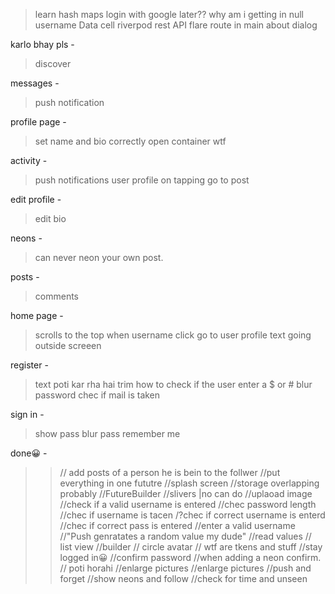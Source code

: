 > learn hash maps
> login with google later??
> why am i getting in null username
> Data cell
> riverpod
> rest API
> flare
> route in main
> about dialog

karlo bhay pls -

> discover

messages -

> push notification

profile page -

> set name and bio correctly
> open container wtf

activity -

> push notifications
> user profile
> on tapping go to post

edit profile -

> edit bio

neons -

> can never neon your own post.

posts -

> comments

home page -

> scrolls to the top
> when username click go to user profile
> text going outside screeen

register -

> text poti kar rha hai
> trim
> how to check if the user enter a $ or #
> blur password
> chec if mail is taken

sign in -

> show pass
> blur pass
> remember me

done😀 -

> > // add posts of a person he is bein to the follwer
> > //put everything in one fututre
> > //splash screen
> > //storage overlapping probably
> > //FutureBuilder
> > //slivers |no can do
> > //uplaoad image
> > //check if a valid username is entered
> > //chec password length
> > //chec if username is tacen
> > /?chec if correct username is enterd
> > //chec if correct pass is entered
> > //enter a valid username
> > //"Push genratates a random value my dude"
> > //read values
> > // list view
> > //builder
> > // circle avatar
> > // wtf are tkens and stuff
> > //stay logged in😀
> > //confirm password
> > //when adding a neon confirm.
> > // poti horahi
> > //enlarge pictures
> > //enlarge pictures
> > //push and forget
> > //show neons and follow
> > //check for time and unseen
